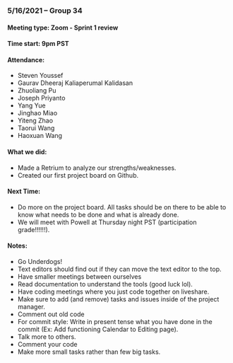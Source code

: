 ### 5/16/2021 – Group 34
#### Meeting type: Zoom - Sprint 1 review
#### Time start: 9pm PST

#### Attendance:
-	Steven Youssef
-	Gaurav Dheeraj Kaliaperumal Kalidasan
-	Zhuoliang Pu
-	Joseph Priyanto
-   Yang Yue
-   Jinghao Miao 
-   Yiteng Zhao
-   Taorui Wang
-   Haoxuan Wang


#### What we did:
-	Made a Retrium to analyze our strengths/weaknesses.
-   Created our first project board on Github.

#### Next Time:
-   Do more on the project board. All tasks should be on there to be able to know what needs to be done and what is already done.
-   We will meet with Powell at Thursday night PST (participation grade!!!!!!).

#### Notes:
-	Go Underdogs! 
-   Text editors should find out if they can move the text editor to the top. 
-   Have smaller meetings between ourselves
-   Read documentation to understand the tools (good luck lol).
-   Have coding meetings where you just code together on liveshare.
-   Make sure to add (and remove) tasks and issues inside of the project manager.
-   Comment out old code
-   For commit style: Write in present tense what you have done in the commit (Ex: Add functioning Calendar to Editing page).
-   Talk more to others.
-   Comment your code
-   Make more small tasks rather than few big tasks.
